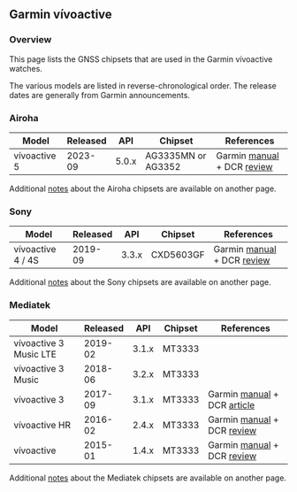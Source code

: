 ## Garmin vívoactive

### Overview

This page lists the GNSS chipsets that are used in the Garmin vívoactive watches.

The various models are listed in reverse-chronological order. The release dates are generally from Garmin announcements.



### Airoha

| Model                       | Released   | API | Chipset | References |
| --------------------------- | ---------- | ---------- | ---------- | ---------- |
| vívoactive 5 | 2023-09 | 5.0.x | AG3335MN or AG3352 | Garmin [manual](https://www8.garmin.com/manuals/webhelp/GUID-5D183A14-BB43-4A9B-B441-5F824214CE40/EN-US/GUID-783E2C4A-85FB-4E82-946E-16003B9B599A.html) + DCR [review](https://www.dcrainmaker.com/2023/09/garmin-vivoactive-5-in-depth-review-now-with-an-amoled-display.html) |

Additional [notes](../../../chipsets/airoha/devices.md) about the Airoha chipsets are available on another page.



### Sony

| Model             | Released | API   | Chipset   | References                                                   |
| ----------------- | -------- | ----- | --------- | ------------------------------------------------------------ |
| vívoactive 4 / 4S | 2019-09  | 3.3.x | CXD5603GF | Garmin [manual](https://www8.garmin.com/manuals/webhelp/vivoactive4_4S/EN-US/GUID-783E2C4A-85FB-4E82-946E-16003B9B599A.html) + DCR [review](https://www.dcrainmaker.com/2020/02/garmin-vivoactive-4-gps-smartwatch-in-depth-review.html) |

Additional [notes](../../../chipsets/sony/devices.md) about the Sony chipsets are available on another page.



### Mediatek

| Model                  | Released | API   | Chipset | References                                                   |
| ---------------------- | -------- | ----- | ------- | ------------------------------------------------------------ |
| vívoactive 3 Music LTE | 2019-02  | 3.1.x | MT3333  |                                                              |
| vívoactive 3 Music     | 2018-06  | 3.2.x | MT3333  |                                                              |
| vívoactive 3           | 2017-09  | 3.1.x | MT3333  | Garmin [manual](https://www8.garmin.com/manuals/webhelp/vivoactive3/EN-US/GUID-A8048FBA-ABB9-4786-B888-303A20574D68.html) + DCR [article](https://www.dcrainmaker.com/2017/08/garmin-vivoactive-3-everything-you-need-to-know.html) |
| vívoactive HR          | 2016-02  | 2.4.x | MT3333  | Garmin [manual](https://www8.garmin.com/manuals/webhelp/vivoactivehr/EN-US/GUID-783E2C4A-85FB-4E82-946E-16003B9B599A.html) + DCR [review](https://www.dcrainmaker.com/2016/05/garmin-vivoactivehr-review.html) |
| vívoactive             | 2015-01  | 1.4.x | MT3333  | Garmin [manual](https://www8.garmin.com/manuals/webhelp/vivoactive/EN-US/GUID-1ACDA769-89EB-438C-80EC-F63D01631BA7.html) + DCR [review](https://www.dcrainmaker.com/2015/01/vivoactive-smartwatch-vivofit2.html#the-vivoactive) |

Additional [notes](../../../chipsets/mediatek/devices.md) about the Mediatek chipsets are available on another page.

